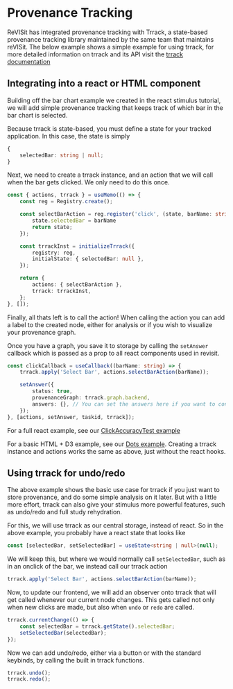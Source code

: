 # Provenance Tracking

ReVISit has integrated provenance tracking with Trrack, a state-based provenance tracking library maintained by the same team that maintains reVISit. The below example shows a simple example for using trrack, for more detailed information on trrack and its API visit the [trrack documentation](https://apps.vdl.sci.utah.edu/trrack) 

## Integrating into a react or HTML component

Building off the bar chart example we created in the react stimulus tutorial, we will add simple provenance tracking that keeps track of which bar in the bar chart is selected. 

Because trrack is state-based, you must define a state for your tracked application. In this case, the state is simply 
```ts
{
    selectedBar: string | null;
}
```

Next, we need to create a trrack instance, and an action that we will call when the bar gets clicked. We only need to do this once. 

```ts
const { actions, trrack } = useMemo(() => {
    const reg = Registry.create();

    const selectBarAction = reg.register('click', (state, barName: string) => {
        state.selectedBar = barName
        return state;
    });

    const trrackInst = initializeTrrack({
        registry: reg,
        initialState: { selectedBar: null },
    });

    return {
        actions: { selectBarAction },
        trrack: trrackInst,
    };
}, []);
```

Finally, all thats left is to call the action! When calling the action you can add a label to the created node, either for analysis or if you wish to visualize your provenance graph. 

Once you have a graph, you save it to storage by calling the `setAnswer` callback which is passed as a prop to all react components used in revisit. 

```ts
const clickCallback = useCallback((barName: string) => {
    trrack.apply('Select Bar', actions.selectBarAction(barName));

    setAnswer({
        status: true,
        provenanceGraph: trrack.graph.backend,
        answers: {}, // You can set the answers here if you want to control it manually, otherwise leave empty.
    });
}, [actions, setAnswer, taskid, trrack]);
```

For a full react example, see our [ClickAccuracyTest example](https://github.com/revisit-studies/study/blob/main/src/public/demo-click-accuracy-test/assets/ClickAccuracyTest.tsx)

For a basic HTML + D3 example, see our [Dots example](https://github.com/revisit-studies/study/blob/main/public/demo-html-trrack/assets/dots-count.html). Creating a trrack instance and actions works the same as above, just without the react hooks.


## Using trrack for undo/redo 
The above example shows the basic use case for trrack if you just want to store provenance, and do some simple analysis on it later. But with a little more effort, trrack can also give your stimulus more powerful features, such as undo/redo and full study rehydration. 

For this, we will use trrack as our central storage, instead of react. So in the above example, you probably have a react state that looks like 

```ts
const [selectedBar, setSelectedBar] = useState<string | null>(null);
```

We will keep this, but where we would normally call `setSelectedBar`, such as in an onclick of the bar, we instead call our trrack action 

```ts
trrack.apply('Select Bar', actions.selectBarAction(barName));
```

Now, to update our frontend, we will add an observer onto trrack that will get called whenever our current node changes. This gets called not only when new clicks are made, but also when `undo` or `redo` are called.

```ts
trrack.currentChange(() => {
    const selectedBar = trrack.getState().selectedBar;
    setSelectedBar(selectedBar);
});
```

Now we can add undo/redo, either via a button or with the standard keybinds, by calling the built in trrack functions. 

```ts
trrack.undo();
trrack.redo();
```

